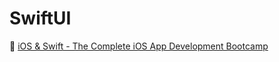 # SwiftUI

🔗 [iOS & Swift - The Complete iOS App Development Bootcamp](https://www.udemy.com/course/ios-13-app-development-bootcamp/?couponCode=JUST4U02223)

